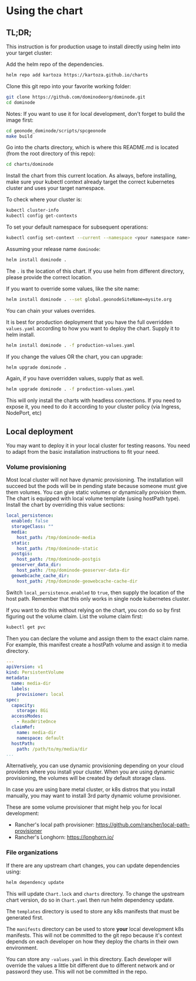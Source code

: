 # Using the chart

## TL;DR;

This instruction is for production usage to install directly using helm into your target cluster:

Add the helm repo of the dependencies.

```bash
helm repo add kartoza https://kartoza.github.io/charts
``` 

Clone this git repo into your favorite working folder:

```bash
git clone https://github.com/dominodeorg/dominode.git
cd dominode
```

Notes: If you want to use it for local development, don't forget to build the image first:

```bash
cd geonode_dominode/scripts/spcgeonode
make build
```

Go into the charts directory, which is where this README.md is located (from the root directory of this repo):

```bash
cd charts/dominode
```

Install the chart from this current location.
As always, before installing, make sure your kubectl context already target the correct kubernetes cluster and uses your target namespace.

To check where your cluster is:

```bash
kubectl cluster-info
kubectl config get-contexts
```

To set your default namespace for subsequent operations:

```bash
kubectl config set-context --current --namespace <your namespace name>
```

Assuming your release name `dominode`: 

```bash
helm install dominode .
```

The `.` is the location of this chart. If you use helm from different directory, please provide the correct location.

If you want to override some values, like the site name:

```bash
helm install dominode . --set global.geonodeSiteName=mysite.org
```

You can chain your values overrides.

It is best for production deployment that you have the full overridden `values.yaml` according to how you want to deploy the chart. Supply it to helm install.

```bash
helm install dominode . -f production-values.yaml
``` 

If you change the values OR the chart, you can upgrade:

```bash
helm upgrade dominode . 
```

Again, if you have overridden values, supply that as well.

```bash
helm upgrade dominode . -f production-values.yaml
```

This will only install the charts with headless connections. If you need to expose it, you need to do it according to your cluster policy (via Ingress, NodePort, etc)

## Local deployment

You may want to deploy it in your local cluster for testing reasons. You need to adapt from the basic installation instructions to fit your need.

### Volume provisioning

Most local cluster will not have dynamic provisioning. The installation will 
succeed but the pods will be in pending state because someone must give them volumes. 
You can give static volumes or dynamically provision them. The chart is equipped with local volume template (using hostPath type).
Install the chart by overriding this value sections:

```yaml
local_persistence:
  enabled: false
  storageClass: ""
  media:
    host_path: /tmp/dominode-media
  static:
    host_path: /tmp/dominode-static
  postgis:
    host_path: /tmp/dominode-postgis
  geoserver_data_dir:
    host_path: /tmp/dominode-geoserver-data-dir
  geowebcache_cache_dir:
    host_path: /tmp/dominode-geowebcache-cache-dir
```

Switch `local_persistence.enabled` to `true`, then supply the location of the host path. Remember that this only works in single node kubernetes cluster.

If you want to do this without relying on the chart, you con do so by first figuring out the volume claim. List the volume claim first:

```bash
kubectl get pvc
```

Then you can declare the volume and assign them to the exact claim name. For example, this manifest create a hostPath volume and assign it to media directory.

```yaml
---
apiVersion: v1
kind: PersistentVolume
metadata:
  name: media-dir
  labels:
    provisioner: local
spec:
  capacity:
    storage: 8Gi
  accessModes:
    - ReadWriteOnce
  claimRef:
    name: media-dir
    namespace: default
  hostPath:
    path: /path/to/my/media/dir
...
```

Alternatively, you can use dynamic provisioning depending on your cloud providers where you install your cluster.
When you are using dynamic provisioning, the volumes will be created by default storage class.

In case you are using bare metal cluster, or k8s distros that you install manually, you may want to install 3rd party dynamic volume provisioner.

These are some volume provisioner that might help you for local development:

- Rancher's local path provisioner: https://github.com/rancher/local-path-provisioner
- Rancher's Longhorn: https://longhorn.io/

### File organizations

If there are any upstream chart changes, you can update dependencies using:

```bash
helm dependency update
```

This will update `Chart.lock` and `charts` directory. To change the upstream chart version, do so in `Chart.yaml` then run helm dependency update.

The `templates` directory is used to store any k8s manifests that must be generated first.

The `manifests` directory can be used to store **your** local development k8s manifests. This will not be committed to the git repo because it's context depends on each developer on how they deploy the charts in their own environment.

You can store any `-values.yaml` in this directory. Each developer will override the values a little bit different due to different network and or password they use. This will not be committed in the repo.



